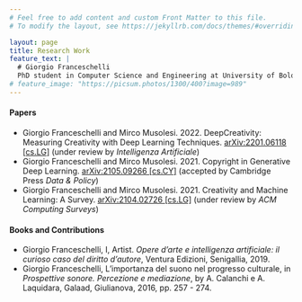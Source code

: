 ```yaml
---
# Feel free to add content and custom Front Matter to this file.
# To modify the layout, see https://jekyllrb.com/docs/themes/#overriding-theme-defaults

layout: page
title: Research Work
feature_text: |
  # Giorgio Franceschelli
  PhD student in Computer Science and Engineering at University of Bologna.
# feature_image: "https://picsum.photos/1300/400?image=989"
---
```


#### Papers

* Giorgio Franceschelli and Mirco Musolesi. 2022. DeepCreativity: Measuring Creativity with Deep Learning Techniques. [arXiv:2201.06118 [cs.LG]](https://arxiv.org/abs/2201.06118) (under review by _Intelligenza Artificiale_)
* Giorgio Franceschelli and Mirco Musolesi. 2021. Copyright in Generative Deep Learning. [arXiv:2105.09266 [cs.CY]](https://arxiv.org/abs/2105.09266) (accepted by Cambridge Press _Data & Policy_)
* Giorgio Franceschelli and Mirco Musolesi. 2021. Creativity and Machine Learning: A Survey. [arXiv:2104.02726 [cs.LG]](https://arxiv.org/abs/2104.02726) (under review by _ACM Computing Surveys_)

#### Books and Contributions

* Giorgio Franceschelli, I, Artist. _Opere d’arte e intelligenza artificiale: il curioso caso del diritto d’autore_, Ventura Edizioni, Senigallia, 2019.
* Giorgio Franceschelli, L’importanza del suono nel progresso culturale, in _Prospettive sonore. Percezione e mediazione_, by A. Calanchi e A. Laquidara, Galaad, Giulianova, 2016, pp. 257 - 274.
